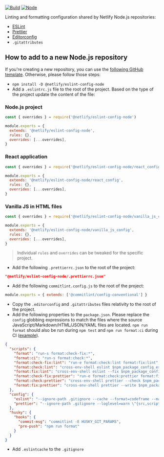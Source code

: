 [![Build](https://github.com/netlify/eslint-config-node/workflows/Build/badge.svg)](https://github.com/netlify/node-eslint-config/actions)
[![Node](https://img.shields.io/node/v/@netlify/eslint-config-node.svg?logo=node.js)](https://www.npmjs.com/package/@netlify/node-eslint-config)

Linting and formatting configuration shared by Netlify Node.js repositories:

- [ESLint](https://eslint.org/)
- [Prettier](https://prettier.io/)
- [Editorconfig](https://editorconfig.org/)
- `.gitattributes`

## How to add to a new Node.js repository

If you're creating a new repository, you can use the
[following GitHub template](https://github.com/netlify/node-template). Otherwise, please follow those steps:

- `npm install -D @netlify/eslint-config-node`
- Add a `.eslintrc.js` file to the root of the project. Based on the type of the project update the content of the file:

### Node.js project

```js
const { overrides } = require('@netlify/eslint-config-node')

module.exports = {
  extends: '@netlify/eslint-config-node',
  rules: {},
  overrides: [...overrides],
}
```

### React application

```js
const { overrides } = require('@netlify/eslint-config-node/react_config')

module.exports = {
  extends: '@netlify/eslint-config-node/react_config',
  rules: {},
  overrides: [...overrides],
}
```

### Vanilla JS in HTML files

```js
const { overrides } = require('@netlify/eslint-config-node/vanilla_js_config')

module.exports = {
  extends: '@netlify/eslint-config-node/vanilla_js_config',
  rules: {},
  overrides: [...overrides],
}
```

>Individual `rules` and `overrides` can be tweaked for the specific project.

- Add the following `.prettierrc.json` to the root of the project:

```json
"@netlify/eslint-config-node/.prettierrc.json"
```

- Add the following `commitlint.config.js` to the root of the project:

```js
module.exports = { extends: ['@commitlint/config-conventional'] }
```

- Copy the `.editorconfig` and `.gitattributes` files relativity to the root of the project.
- Add the following properties to the `package.json`. Please replace the `config` globbing expressions to match the
  files where the source JavaScript/Markdown/HTML/JSON/YAML files are located. `npm run format` should also be run
  during `npm test` and `npm run format:ci` during CI
  ([example](https://github.com/netlify/cli/blob/master/.github/workflows/main.yml)).

```json
{
  "scripts": {
    "format": "run-s format:check-fix:*",
    "format:ci": "run-s format:check:*",
    "format:check-fix:lint": "run-e format:check:lint format:fix:lint",
    "format:check:lint": "cross-env-shell eslint $npm_package_config_eslint",
    "format:fix:lint": "cross-env-shell eslint --fix $npm_package_config_eslint",
    "format:check-fix:prettier": "run-e format:check:prettier format:fix:prettier",
    "format:check:prettier": "cross-env-shell prettier --check $npm_package_config_prettier",
    "format:fix:prettier": "cross-env-shell prettier --write $npm_package_config_prettier"
  },
  "config": {
    "eslint": "--ignore-path .gitignore --cache --format=codeframe --max-warnings=0 \"{src,scripts,tests,.github}/**/*.{js,md,html}\" \"*.{js,md,html}\" \".*.{js,md,html}\"",
    "prettier": "--ignore-path .gitignore --loglevel=warn \"{src,scripts,tests,.github}/**/*.{js,md,yml,json,html}\" \"*.{js,yml,json,html}\" \".*.{js,yml,json,html}\" \"!package-lock.json\""
  },
  "husky": {
    "hooks": {
      "commit-msg": "commitlint -E HUSKY_GIT_PARAMS",
      "pre-push": "npm run format"
    }
  }
}
```

- Add `.eslintcache` to the `.gitignore`
